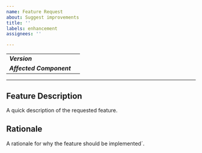 ```yaml
---
name: Feature Request
about: Suggest improvements
title: ''
labels: enhancement
assignees: ''

---
```


| | |
|:---|:---|
|**_Version_**| |
|**_Affected Component_**|  |
---
## Feature Description

A quick description of the requested feature.

## Rationale

A rationale for why the feature should be implemented´.
